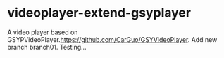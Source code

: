 # videoplayer-extend-gsyplayer
A video player based on GSYPVideoPlayer.https://github.com/CarGuo/GSYVideoPlayer.
Add new branch branch01.
Testing...